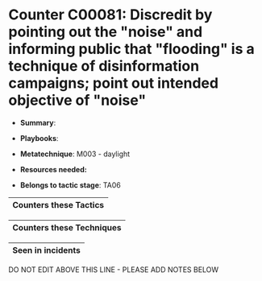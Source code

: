 # Counter C00081: Discredit by pointing out the "noise" and informing public that "flooding" is a technique of disinformation campaigns; point out intended objective of "noise"

* **Summary**: 

* **Playbooks**: 

* **Metatechnique**: M003 - daylight

* **Resources needed:** 

* **Belongs to tactic stage**: TA06


| Counters these Tactics |
| ---------------------- |



| Counters these Techniques |
| ------------------------- |



| Seen in incidents |
| ----------------- |


DO NOT EDIT ABOVE THIS LINE - PLEASE ADD NOTES BELOW